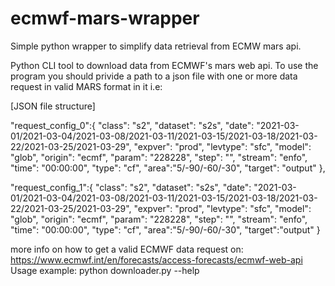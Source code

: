 # ecmwf-mars-wrapper
Simple python wrapper to simplify  data retrieval from ECMW mars api.

   
Python CLI tool to download data from ECMWF's mars web api. 
To use the program you should privide a path to a json file with one or more 
data request in valid MARS format in it i.e: 

[JSON file structure]

 "request_config_0":{
    "class": "s2",
    "dataset": "s2s",
    "date": "2021-03-01/2021-03-04/2021-03-08/2021-03-11/2021-03-15/2021-03-18/2021-03-22/2021-03-25/2021-03-29",
    "expver": "prod",
    "levtype": "sfc",
    "model": "glob",
    "origin": "ecmf",
    "param": "228228",
    "step": "",
    "stream": "enfo",
    "time": "00:00:00",
    "type": "cf",
    "area":"5/-90/-60/-30",
    "target": "output"
},

"request_config_1":{
    "class": "s2",
    "dataset": "s2s",
    "date": "2021-03-01/2021-03-04/2021-03-08/2021-03-11/2021-03-15/2021-03-18/2021-03-22/2021-03-25/2021-03-29",
    "expver": "prod",
    "levtype": "sfc",
    "model": "glob",
    "origin": "ecmf",
    "param": "228228",
    "step": "",
    "stream": "enfo",
    "time": "00:00:00",
    "type": "cf",
    "area":"5/-90/-60/-30",
    "target":"output" 
}

more info on how to get a valid ECMWF data request on: https://www.ecmwf.int/en/forecasts/access-forecasts/ecmwf-web-api
Usage example:
python downloader.py --help

   
